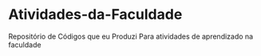 # Atividades-da-Faculdade
Repositório de Códigos que eu Produzi Para atividades de aprendizado na faculdade
